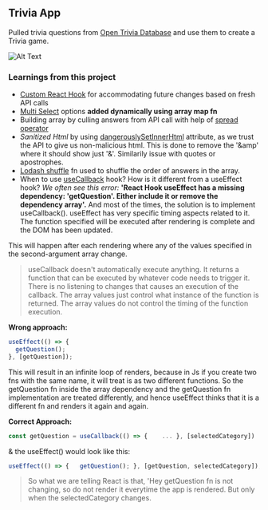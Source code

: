 ## Trivia App

Pulled trivia questions from [Open Trivia Database](https://opentdb.com) and use them to create a Trivia game.

![Alt Text](https://github.com/venky4c/trivia-question-game/blob/master/dist/src/Trivia.gif)

### Learnings from this project

- [Custom React Hook](https://github.com/venky4c/trivia-question-game/blob/master/dist/src/useTrivia.js) for accommodating future changes based on fresh API calls
- [Multi Select](https://github.com/venky4c/trivia-question-game/blob/master/dist/src/components/CategorySelector.js) options **added dynamically using array map fn**
- Building array by culling answers from API call with help of [spread operator](https://github.com/venky4c/trivia-question-game/blob/master/dist/src/components/Question.js)
- *Sanitized Html* by using [dangerouslySetInnerHtml](https://github.com/venky4c/trivia-question-game/blob/master/dist/src/components/Question.js) attribute, as we trust the API to give us non-malicious html. 
  This is done to remove the '&amp' where it should show just '&'. Similarily issue with quotes or apostrophes.
- [Lodash shuffle](https://github.com/venky4c/trivia-question-game/blob/master/dist/src/components/Question.js) fn used to shuffle the order of answers in the array.
- When to use [useCallback](https://github.com/venky4c/trivia-question-game/blob/master/dist/src/useTrivia.js) hook? How is it different from a useEffect hook?
  *We often see this error:*
  **'React Hook useEffect has a missing dependency: 'getQuestion'. Either include it or remove the dependency  array'.** 
And most of the times, the solution is to implement useCallback(). 
useEffect has very specific timing aspects related to it. The function specified will be executed after rendering is complete and the DOM has been updated. 

This will happen after each rendering where any of the values specified in the second-argument array change. 
> useCallback doesn't automatically execute anything. It returns a function that can be executed by whatever code needs to trigger it. 
There is no listening to changes that causes an execution of the callback. The array values just control what instance of the function is returned. 
The array values do not control the timing of the function execution.

  **Wrong approach:**  
  ```javascript
  useEffect(() => {
    getQuestion();
  }, [getQuestion]);
  ```
  This will result in an infinite loop of renders, because in Js if you create two fns with the same name, it will treat is as two different functions. So the getQuestion fn inside the array dependency and the getQuestion fn implementation are treated differently, and hence useEffect thinks that it is a different fn and renders it again and again.
    
  **Correct Approach:** 
  ```javascript
  const getQuestion = useCallback(() => {    ... }, [selectedCategory]) 
  ```
  & the useEffect() would look like this: 
  ```javascript
  useEffect(() => {   getQuestion(); }, [getQuestion, selectedCategory]);
  ```
  
> So what we are telling React is that, 'Hey getQuestion fn is not changing, so do not render it everytime the app is rendered. But only when the selectedCategory changes.
  



